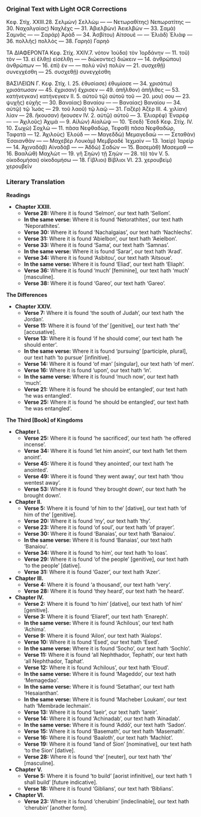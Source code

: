 ### Original Text with Light OCR Corrections

Κεφ. Στίχ.
ΧΧΙΙΙ.28. Σελμὼν) Σελλὼμ
— — Νετωραθίτης) Νεπωρατίτης
— 30. Ναχαλγαίας) Ναχλέχς
— 31. Ἀβιελβὼν) Ἀειελβὼν
— 33. Σαμὰ) Σαμνᾶς
— — Σαράρ) Ἀρὰδ
— 34. Ἀσβίτου) Αἰτσουὲ
— — Ἐλιὰδ) Ἐλιὰφ
— 36. πολλῆς) πολλὸς
— 38. Γαρηὸ) Γαρηὸ

ΤΑ ΔΙΑΦΕΡΟΝΤΑ
Κεφ. Στίχ.
ΧΧΙV.7. νότον Ἰούδα) τὸν Ἰορδάνην
— 11. τοῦ) τὸν
— 13. εἰ ἔλθῃ) εἰσέλθῃ
— — διώκοντες) διώκειν
— 14. ἀνθρώπου) ἀνθρώπων
— 16. ἐπὶ) ἐν
— — πολὺ νῦν) πολὺν
— 21. συσχεθῇ) συνεγχέσθη
— 25. συσχεθῇ) συνεγχέσθη

ΒΑΣΙΛΕΙΩΝ Γ.
Κεφ. Στίχ.
Ι. 25. ἐθυσίασε) ἐθυμίασε
— 34. χρισάτω) χρισάτωσαν
— 45. ἔχρισαν) ἔχρισεν
— 49. ἀπῆλθον) ἀπῆλθες
— 53. κατήνεγκαν) κατήνεγκεν
ΙΙ. 5. αὐτοῦ τῷ) αὐτοῦ τοῦ
— 20. μου) σου
— 23. ψυχῆς) εὐχῆς
— 30. Βαναίας) Βαναίου
— — Βαναίας) Βαναίου
— 34. αὐτῷ) τῷ Ἰωὰς
— 29. τοῦ λαοῦ) τῷ λαῷ
— 31. Γαζὲρ) Ἀζὲρ
ΙΙΙ. 4. χιλίαν) λίαν
— 28. ἤκουσαν) ἤκουσεν
IV. 2. αὐτῷ) αὐτοῦ
— 3. Ἐλιαρέφ) Ἐναρέφ
— — Ἀχιλοῦς) Ἀχιμὰ
— 9. Αἰλὼν) Αἰαλὼψ
— 10. Ἔσεδ) Ἔσεδ
Κεφ. Στίχ.
ΙV. 10. Σωχὼ) Σοχλὼ
— 11. πᾶσα Νεφθαδὼρ, Τεφαθ) πᾶσα Νεφθαδὼρ, Ταφατὰ
— 12. Ἀχιλοὺς) Ἐλοὺδ
— — Μαγεδδὼ) Μεμαγεδαὼ
— — Σεταθὰν) Ἑσαιανθὰν
— — Μαχεβὲρ Λουκὰμ) Μεμβραδὲ Ἰεχμαὶν
— 13. Ἰαεὶρ) Ἰαρεὶρ
— 14. Ἀχιναδὰβ) Αἰναδὰβ
— — Ἀδδὼ) Σαδὼν
— 15. Βασεμὰθ) Μασεμαθ
— 16. Βααλὼθ) Μαχλὼτ
— 19. γῆ Σηὼν) τῇ Σηὼν
— 28. τὸ) τὸν
V. 5. οἰκοδομήσαι) οἰκοδομήσω
— 18. Γίβλιοι) Βίβλιοι
VI. 23. χερουβεὶμ) χερουβεῖν

### Literary Translation

**Readings**

*   **Chapter XXIII.**
    *   **Verse 28:** Where it is found ‘Selmon’, our text hath ‘Sellom’.
    *   **In the same verse:** Where it is found ‘Netorathites’, our text hath ‘Neporathites’.
    *   **Verse 30:** Where it is found ‘Nachalgaias’, our text hath ‘Nachlechs’.
    *   **Verse 31:** Where it is found ‘Abielbon’, our text hath ‘Aeielbon’.
    *   **Verse 33:** Where it is found ‘Sama’, our text hath ‘Samnas’.
    *   **In the same verse:** Where it is found ‘Sarar’, our text hath ‘Arad’.
    *   **Verse 34:** Where it is found ‘Asbitou’, our text hath ‘Aitsoue’.
    *   **In the same verse:** Where it is found ‘Eliad’, our text hath ‘Eliaph’.
    *   **Verse 36:** Where it is found ‘much’ [feminine], our text hath ‘much’ [masculine].
    *   **Verse 38:** Where it is found ‘Gareo’, our text hath ‘Gareo’.

**The Differences**

*   **Chapter XXIV.**
    *   **Verse 7:** Where it is found ‘the south of Judah’, our text hath ‘the Jordan’.
    *   **Verse 11:** Where it is found ‘of the’ [genitive], our text hath ‘the’ [accusative].
    *   **Verse 13:** Where it is found ‘if he should come’, our text hath ‘he should enter’.
    *   **In the same verse:** Where it is found ‘pursuing’ [participle, plural], our text hath ‘to pursue’ [infinitive].
    *   **Verse 14:** Where it is found ‘of man’ [singular], our text hath ‘of men’.
    *   **Verse 16:** Where it is found ‘upon’, our text hath ‘in’.
    *   **In the same verse:** Where it is found ‘much now’, our text hath ‘much’.
    *   **Verse 21:** Where it is found ‘he should be entangled’, our text hath ‘he was entangled’.
    *   **Verse 25:** Where it is found ‘he should be entangled’, our text hath ‘he was entangled’.

**The Third [Book] of Kingdoms**

*   **Chapter I.**
    *   **Verse 25:** Where it is found ‘he sacrificed’, our text hath ‘he offered incense’.
    *   **Verse 34:** Where it is found ‘let him anoint’, our text hath ‘let them anoint’.
    *   **Verse 45:** Where it is found ‘they anointed’, our text hath ‘he anointed’.
    *   **Verse 49:** Where it is found ‘they went away’, our text hath ‘thou wentest away’.
    *   **Verse 53:** Where it is found ‘they brought down’, our text hath ‘he brought down’.
*   **Chapter II.**
    *   **Verse 5:** Where it is found ‘of him to the’ [dative], our text hath ‘of him of the’ [genitive].
    *   **Verse 20:** Where it is found ‘my’, our text hath ‘thy’.
    *   **Verse 23:** Where it is found ‘of soul’, our text hath ‘of prayer’.
    *   **Verse 30:** Where it is found ‘Banaias’, our text hath ‘Banaiou’.
    *   **In the same verse:** Where it is found ‘Banaias’, our text hath ‘Banaiou’.
    *   **Verse 34:** Where it is found ‘to him’, our text hath ‘to Ioas’.
    *   **Verse 29:** Where it is found ‘of the people’ [genitive], our text hath ‘to the people’ [dative].
    *   **Verse 31:** Where it is found ‘Gazer’, our text hath ‘Azer’.
*   **Chapter III.**
    *   **Verse 4:** Where it is found ‘a thousand’, our text hath ‘very’.
    *   **Verse 28:** Where it is found ‘they heard’, our text hath ‘he heard’.
*   **Chapter IV.**
    *   **Verse 2:** Where it is found ‘to him’ [dative], our text hath ‘of him’ [genitive].
    *   **Verse 3:** Where it is found ‘Eliaref’, our text hath ‘Enareph’.
    *   **In the same verse:** Where it is found ‘Achilous’, our text hath ‘Achima’.
    *   **Verse 9:** Where it is found ‘Ailon’, our text hath ‘Aialops’.
    *   **Verse 10:** Where it is found ‘Esed’, our text hath ‘Esed’.
    *   **In the same verse:** Where it is found ‘Socho’, our text hath ‘Sochlo’.
    *   **Verse 11:** Where it is found ‘all Nephthador, Tephath’, our text hath ‘all Nephthador, Taphat’.
    *   **Verse 12:** Where it is found ‘Achilous’, our text hath ‘Eloud’.
    *   **In the same verse:** Where it is found ‘Mageddo’, our text hath ‘Memagedao’.
    *   **In the same verse:** Where it is found ‘Setathan’, our text hath ‘Hesaianthan’.
    *   **In the same verse:** Where it is found ‘Macheber Loukam’, our text hath ‘Membrade Iechmain’.
    *   **Verse 13:** Where it is found ‘Iaeir’, our text hath ‘Iareir’.
    *   **Verse 14:** Where it is found ‘Achinadab’, our text hath ‘Ainadab’.
    *   **In the same verse:** Where it is found ‘Addō’, our text hath ‘Sadon’.
    *   **Verse 15:** Where it is found ‘Basemath’, our text hath ‘Masemath’.
    *   **Verse 16:** Where it is found ‘Baaloth’, our text hath ‘Machlot’.
    *   **Verse 19:** Where it is found ‘land of Sion’ [nominative], our text hath ‘to the Sion’ [dative].
    *   **Verse 28:** Where it is found ‘the’ [neuter], our text hath ‘the’ [masculine].
*   **Chapter V.**
    *   **Verse 5:** Where it is found ‘to build’ [aorist infinitive], our text hath ‘I shall build’ [future indicative].
    *   **Verse 18:** Where it is found ‘Giblians’, our text hath ‘Biblians’.
*   **Chapter VI.**
    *   **Verse 23:** Where it is found ‘cherubim’ [indeclinable], our text hath ‘cherubin’ [another form].
